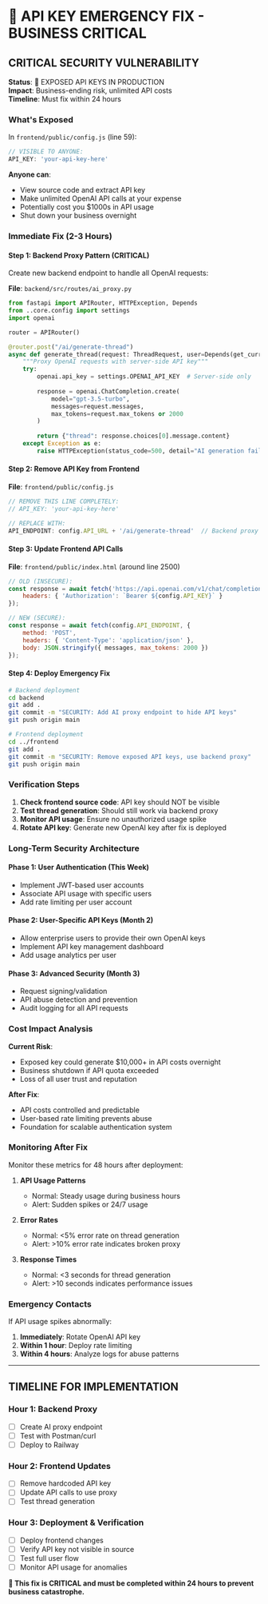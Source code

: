 # 🚨 API KEY EMERGENCY FIX - BUSINESS CRITICAL

## CRITICAL SECURITY VULNERABILITY

**Status**: 🔴 EXPOSED API KEYS IN PRODUCTION  
**Impact**: Business-ending risk, unlimited API costs  
**Timeline**: Must fix within 24 hours  

### What's Exposed

In `frontend/public/config.js` (line 59):
```javascript
// VISIBLE TO ANYONE:
API_KEY: 'your-api-key-here'
```

**Anyone can**:
- View source code and extract API key
- Make unlimited OpenAI API calls at your expense
- Potentially cost you $1000s in API usage
- Shut down your business overnight

### Immediate Fix (2-3 Hours)

#### Step 1: Backend Proxy Pattern (CRITICAL)

Create new backend endpoint to handle all OpenAI requests:

**File**: `backend/src/routes/ai_proxy.py`
```python
from fastapi import APIRouter, HTTPException, Depends
from ..core.config import settings
import openai

router = APIRouter()

@router.post("/ai/generate-thread")
async def generate_thread(request: ThreadRequest, user=Depends(get_current_user)):
    """Proxy OpenAI requests with server-side API key"""
    try:
        openai.api_key = settings.OPENAI_API_KEY  # Server-side only
        
        response = openai.ChatCompletion.create(
            model="gpt-3.5-turbo",
            messages=request.messages,
            max_tokens=request.max_tokens or 2000
        )
        
        return {"thread": response.choices[0].message.content}
    except Exception as e:
        raise HTTPException(status_code=500, detail="AI generation failed")
```

#### Step 2: Remove API Key from Frontend

**File**: `frontend/public/config.js`
```javascript
// REMOVE THIS LINE COMPLETELY:
// API_KEY: 'your-api-key-here'

// REPLACE WITH:
API_ENDPOINT: config.API_URL + '/ai/generate-thread'  // Backend proxy
```

#### Step 3: Update Frontend API Calls

**File**: `frontend/public/index.html` (around line 2500)
```javascript
// OLD (INSECURE):
const response = await fetch('https://api.openai.com/v1/chat/completions', {
    headers: { 'Authorization': `Bearer ${config.API_KEY}` }
});

// NEW (SECURE):
const response = await fetch(config.API_ENDPOINT, {
    method: 'POST',
    headers: { 'Content-Type': 'application/json' },
    body: JSON.stringify({ messages, max_tokens: 2000 })
});
```

#### Step 4: Deploy Emergency Fix

```bash
# Backend deployment
cd backend
git add .
git commit -m "SECURITY: Add AI proxy endpoint to hide API keys"
git push origin main

# Frontend deployment  
cd ../frontend
git add .
git commit -m "SECURITY: Remove exposed API keys, use backend proxy"
git push origin main
```

### Verification Steps

1. **Check frontend source code**: API key should NOT be visible
2. **Test thread generation**: Should still work via backend proxy
3. **Monitor API usage**: Ensure no unauthorized usage spike
4. **Rotate API key**: Generate new OpenAI key after fix is deployed

### Long-Term Security Architecture

#### Phase 1: User Authentication (This Week)
- Implement JWT-based user accounts
- Associate API usage with specific users
- Add rate limiting per user account

#### Phase 2: User-Specific API Keys (Month 2)
- Allow enterprise users to provide their own OpenAI keys
- Implement API key management dashboard
- Add usage analytics per user

#### Phase 3: Advanced Security (Month 3)
- Request signing/validation
- API abuse detection and prevention
- Audit logging for all API requests

### Cost Impact Analysis

**Current Risk**:
- Exposed key could generate $10,000+ in API costs overnight
- Business shutdown if API quota exceeded
- Loss of all user trust and reputation

**After Fix**:
- API costs controlled and predictable
- User-based rate limiting prevents abuse
- Foundation for scalable authentication system

### Monitoring After Fix

Monitor these metrics for 48 hours after deployment:

1. **API Usage Patterns**
   - Normal: Steady usage during business hours
   - Alert: Sudden spikes or 24/7 usage

2. **Error Rates**
   - Normal: <5% error rate on thread generation
   - Alert: >10% error rate indicates broken proxy

3. **Response Times**
   - Normal: <3 seconds for thread generation
   - Alert: >10 seconds indicates performance issues

### Emergency Contacts

If API usage spikes abnormally:
1. **Immediately**: Rotate OpenAI API key
2. **Within 1 hour**: Deploy rate limiting
3. **Within 4 hours**: Analyze logs for abuse patterns

---

## TIMELINE FOR IMPLEMENTATION

### Hour 1: Backend Proxy
- [ ] Create AI proxy endpoint
- [ ] Test with Postman/curl
- [ ] Deploy to Railway

### Hour 2: Frontend Updates
- [ ] Remove hardcoded API key
- [ ] Update API calls to use proxy
- [ ] Test thread generation

### Hour 3: Deployment & Verification
- [ ] Deploy frontend changes
- [ ] Verify API key not visible in source
- [ ] Test full user flow
- [ ] Monitor API usage for anomalies

**🚨 This fix is CRITICAL and must be completed within 24 hours to prevent business catastrophe.**